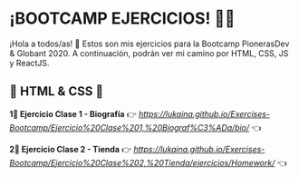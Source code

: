 # ¡BOOTCAMP EJERCICIOS! 👩‍💻
¡Hola a todos/as! 👋 Estos son mis ejercicios para la Bootcamp PionerasDev & Globant 2020. A continuación, podrán ver mi camino por HTML, CSS, JS y ReactJS.

## 🔹 HTML & CSS 🔹
**1⃣ Ejercicio Clase 1 - Biografía**
👉 _https://lukaina.github.io/Exercises-Bootcamp/Ejercicio%20Clase%201,%20Biograf%C3%ADa/bio/_ 👈

**2⃣ Ejercicio Clase 2 - Tienda**
👉 _https://lukaina.github.io/Exercises-Bootcamp/Ejercicio%20Clase%202,%20Tienda/ejercicios/Homework/_ 👈


